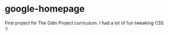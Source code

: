 # google-homepage
First project for The Odin Project curriculum. I had a lot of fun tweaking CSS :) 
